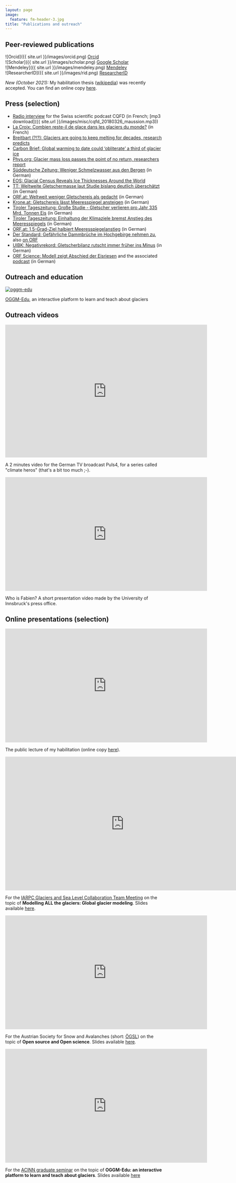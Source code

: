 ```yaml
---
layout: page
image:
  feature: fm-header-3.jpg
title: "Publications and outreach"
---
```


## Peer-reviewed publications

![Orcid]({{ site.url }}/images/orcid.png) [Orcid](http://orcid.org/0000-0002-3211-506X)   
![Scholar]({{ site.url }}/images/scholar.png) [Google Scholar](https://scholar.google.com/citations?user=tTpQiSgAAAAJ&hl=fr)   
![Mendeley]({{ site.url }}/images/mendeley.png) [Mendeley](https://www.mendeley.com/profiles/fabien-maussion/)    
![ResearcherID]({{ site.url }}/images/rid.png) [ResearcherID](http://www.researcherid.com/rid/B-9814-2013)  

*New (October 2021):* My habilitation thesis ([wikipedia](https://en.wikipedia.org/wiki/Habilitation)) was recently accepted.
You can find an online copy [here](https://fabienmaussion.info/habil2.0).


## Press (selection)

- [Radio interview](https://pages.rts.ch/la-1ere/programmes/cqfd/9401549-la-fonte-des-glaciers-nest-pas-prete-de-sarreter-26-03-2018.html?mediaShare=1) for the Swiss scientific podcast CQFD (in French; [mp3 download]({{ site.url }}/images/misc/cqfd_20180326_maussion.mp3))
- [La Croix: Combien reste-il de glace dans les glaciers du monde?](https://www.la-croix.com/Sciences-et-ethique/Environnement/Combien-reste-glace-glaciers-monde-2019-02-12-1201001902) (in French)
- [Breitbart (?!?): Glaciers are going to keep melting for decades, research predicts](https://www.breitbart.com/news/glaciers-are-going-to-keep-melting-for-decades-research-predicts/)
- [Carbon Brief: Global warming to date could ‘obliterate’ a third of glacier ice](https://www.carbonbrief.org/global-warming-to-date-could-obliterate-third-glacier-ice)
- [Phys.org: Glacier mass loss passes the point of no return, researchers report](https://phys.org/news/2018-03-glacier-mass-loss.html)
- [Süddeutsche Zeitung: Weniger Schmelzwasser aus den Bergen](https://www.sueddeutsche.de/wissen/gletscher-wasser-himalaya-1.4326652) (in German)
- [EOS: Glacial Census Reveals Ice Thicknesses Around the World](https://eos.org/articles/glacial-census-reveals-ice-thicknesses-around-the-world)
- [TT: Weltweite Gletschermasse laut Studie bislang deutlich überschätzt](https://www.tt.com/panorama/natur/15318348/weltweite-gletschermasse-laut-studie-bislang-deutlich-ueberschaetzt) (in German)
- [ORF.at: Weltweit weniger Gletschereis als gedacht](https://science.orf.at/stories/2964037/) (in German)
- [Krone.at: Gletschereis lässt Meeresspiegel ansteigen](https://www.krone.at/1899960) (in German)
- [Tiroler Tageszeitung: Große Studie - Gletscher verlieren pro Jahr 335 Mrd. Tonnen Eis](https://www.tt.com/panorama/natur/15520085/grosse-studie-gletscher-verlieren-pro-jahr-335-mrd-tonnen-eis) (in German)
- [Tiroler Tageszeitung: Einhaltung der Klimaziele bremst Anstieg des Meeresspiegels](https://www.tt.com/artikel/30790911/einhaltung-der-klimaziele-bremst-anstieg-des-meeresspiegels) (in German)
- [ORF.at: 1,5-Grad-Ziel halbiert Meeresspiegelanstieg](https://science.orf.at/stories/3206397/) (in German)
- [Der Standard: Gefährliche Dammbrüche im Hochgebirge nehmen zu](https://www.derstandard.at/story/2000133842761/gletscherseengefaehrliche-dammbrueche-im-hochgebirge), also [on ORF](https://tirol.orf.at/stories/3145914/)
- [UIBK: Nega­tivre­kord: Glet­sch­er­bi­lanz rutscht immer frü­her ins Minus](https://www.uibk.ac.at/de/newsroom/2022/negativrekord-gletscherbilanz-rutscht-immer-fruher-ins-minus/) (in German)
- [ORF Science: Modell zeigt Abschied der Eisriesen](https://science.orf.at/stories/3215079) and the associated [podcast](https://sound.orf.at/podcast/oe1/young-science/der-abschied-der-eisriesen) (in German)

## Outreach and education

[![oggm-edu](https://edu.oggm.org/en/latest/_static/logos/oggm_edu_s_alpha.png)](https://edu.oggm.org)   

[OGGM-Edu](https://edu.oggm.org), an interactive platform to learn and teach about glaciers

## Outreach videos

<iframe src="https://ves.prosiebensat1puls4.tv/v/c44e503833b64e9f27197a484f4257c0.html" width="640" height="420" frameborder="0" allow="autoplay; fullscreen; picture-in-picture" allowfullscreen></iframe>

A 2 minutes video for the German TV broadcast Puls4, for a series called "climate heros" (that's a bit too much ;-). 

<iframe src="https://player.vimeo.com/video/657803384?h=a147040a61" width="640" height="360" frameborder="0" allow="autoplay; fullscreen; picture-in-picture" allowfullscreen></iframe>

Who is Fabien? A short presentation video made by the University of Innsbruck's press office.

## Online presentations (selection)


<iframe src="https://player.vimeo.com/video/704103224" width="640" height="360" frameborder="0" allow="autoplay; fullscreen" allowfullscreen></iframe>

The public lecture of my habilitation (online copy [here](https://fabienmaussion.info/habil2.0)).


<iframe width="752" height="423" src="https://www.youtube.com/embed/ttJMxcwXUjw" frameborder="0" allow="accelerometer; autoplay; encrypted-media; gyroscope; picture-in-picture" allowfullscreen></iframe>

For the [IARPC Glaciers and Sea Level Collaboration Team Meeting](https://www.iarpccollaborations.org/members/documents/16600)
on the topic of **Modelling ALL the glaciers: Global glacier modeling**. Slides available [here](https://oggm.org/framework_talk/).


<iframe src="https://player.vimeo.com/video/414727777" width="640" height="360" frameborder="0" allow="autoplay; fullscreen" allowfullscreen></iframe>

For the Austrian Society for Snow and Avalanches (short: [ÖGSL](https://www.oegsl.at/))
on the topic of **Open source and Open science**. Slides available [here](http://fabienmaussion.info/oegsl_pres_os).


<iframe src="https://player.vimeo.com/video/428194632" width="640" height="360" frameborder="0" allow="autoplay; fullscreen" allowfullscreen></iframe>

For the [ACINN graduate seminar](https://www.uibk.ac.at/acinn/graduate-seminar/index.html.en)
on the topic of **OGGM-Edu: an interactive platform to learn and teach about glaciers**. Slides available [here](https://github.com/OGGM/oggm-edu-talk/raw/master/oggm-edu-talk.pdf)

